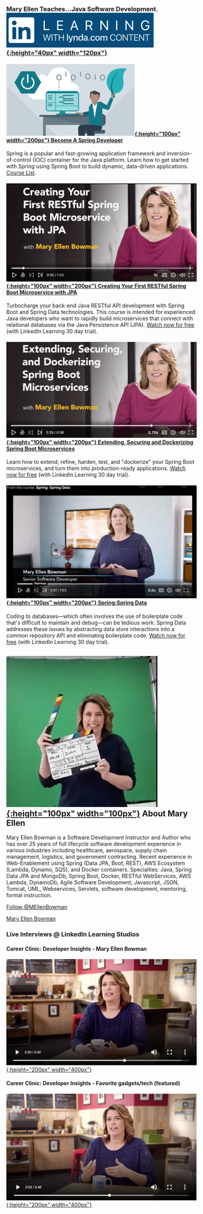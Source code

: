 <script type="text/javascript" src="https://platform.linkedin.com/badges/js/profile.js" async defer></script>
### Mary Ellen Teaches...Java Software Development. &nbsp;&nbsp;&nbsp;&nbsp;&nbsp;&nbsp;&nbsp; [![Image](Lil.png){:height="40px" width="120px"}](https://linkedin-learning.pxf.io/KGnQz)
#### [![Image](LearningPath.png){:height="100px" width="200px"}   Become A Spring Developer](https://linkedin-learning.pxf.io/1kmKB)
Spring is a popular and fast-growing application framework and inversion-of-control (IOC) container for the Java platform. Learn how to get started with Spring using Spring Boot to build dynamic, data-driven applications. [Course List](https://linkedin-learning.pxf.io/1kmKB).
#### [![Image](creating.png){:height="100px" width="200px"}   Creating Your First RESTful Spring Boot Microservice with JPA](https://linkedin-learning.pxf.io/Wz1Pn)
Turbocharge your back-end Java RESTful API development with Spring Boot and Spring Data technologies. This course is intended for experienced Java developers who want to rapidly build microservices that connect with relational databases via the Java Persistence API (JPA). [Watch now for free](https://linkedin-learning.pxf.io/Wz1Pn) (with LinkedIn Learning 30 day trial).
#### [![Image](extending.png){:height="100px" width="200px"}   Extending, Securing and Dockerizing Spring Boot Microservices ](https://linkedin-learning.pxf.io/3aGqA)
Learn how to extend, refine, harden, test, and "dockerize" your Spring Boot microservices, and turn them into production-ready applications. [Watch now for free](https://linkedin-learning.pxf.io/3aGqA) (with LinkedIn Learning 30 day trial).
#### [![Image](SpringData.png){:height="100px" width="200px"}   Spring:Spring Data](https://linkedin-learning.pxf.io/dvmPy)
Coding to databases—which often involves the use of boilerplate code that's difficult to maintain and debug—can be tedious work. Spring Data addresses these issues by abstracting data store interactions into a common repository API and eliminating boilerplate code. [Watch now for free](https://linkedin-learning.pxf.io/dvmPy) (with LinkedIn Learning 30 day trial).

## [![Image](action.png){:height="100px" width="100px"}](https://maryellenteaches.github.io/action.png)   About Mary Ellen 
Mary Ellen Bowman is a Software Development Instructor and Author who has over 25 years of full lifecycle software development experience in various industries including healthcare, aerospace, supply chain management, logistics, and government contracting. Recent experience in Web-Enablement using Spring (Data JPA, Boot, REST), AWS Ecosystem (Lambda, Dynamo, SQS), and Docker containers.
Specialties: Java, Spring Data JPA and MongoDb, Spring Boot, Docker, RESTful WebServices, AWS Lambda, DynamoDb, Agile Software Development, Javascript, JSON, Tomcat, UML, Webservices, Servlets, software development, mentoring, formal instruction. 

<a href="https://twitter.com/MEllenBowman?ref_src=twsrc%5Etfw" class="twitter-follow-button" data-show-count="false">Follow @MEllenBowman</a><script async src="https://platform.twitter.com/widgets.js" charset="utf-8"></script>

<div class="LI-profile-badge"  data-version="v1" data-size="large" data-locale="en_US" data-type="horizontal" data-theme="dark" data-vanity="mebowman"><a class="LI-simple-link" href='https://www.linkedin.com/in/mebowman?trk=profile-badge'>Mary Ellen Bowman</a></div>


### Live Interviews @ LinkedIn Learning Studios

#### Career Clinic: Developer Insights - Mary Ellen Bowman

[![Image](interview.png){:height="200px" width="400px"}](https://linkedin-learning.pxf.io/MV9vN)

#### Career Clinic: Developer Insights - Favorite gadgets/tech (featured)

[![Image](gadgets.png){:height="200px" width="400px"}](https://linkedin-learning.pxf.io/QX5Zo)

